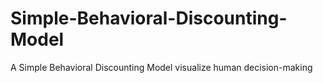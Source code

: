 # Simple-Behavioral-Discounting-Model
A Simple Behavioral Discounting Model visualize human decision-making

